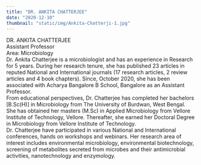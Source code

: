 ```yaml
---
title: "DR. ANKITA CHATTERJEE"
date: "2020-12-10"
thumbnail: "static/img/Ankita-Chatterji-1.jpg"
---
```


DR. ANKITA CHATTERJEE  
Assistant Professor  
Area: Microbiology  
Dr. Ankita Chatterjee is a microbiologist and has an experience in Research for 5 years. During her research tenure, she has published 23 articles in reputed National and International journals (17 research articles, 2 review articles and 4 book chapters). Since, October 2020, she has been associated with Acharya Bangalore B School, Bangalore as an Assistant Professor.  
From educational perspectives, Dr. Chatterjee has completed her bachelors \[B.Sc(H)\] in Microbiology from The University of Burdwan, West Bengal. She has obtained her masters (M.Sc) in Applied Microbiology from Vellore Institute of Technology, Vellore. Thereafter, she earned her Doctoral Degree in Microbiology from Vellore Institute of Technology.  
Dr. Chatterjee have participated in various National and International conferences, hands on workshops and webinars. Her research area of interest includes environmental microbiology, environmental biotechnology, screening of metabolites secreted from microbes and their antimicrobial activities, nanotechnology and enzymology.
